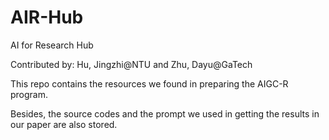 # AIR-Hub

AI for Research Hub

Contributed by: Hu, Jingzhi@NTU and Zhu, Dayu@GaTech



This repo contains the resources we found in preparing the AIGC-R program.

Besides, the source codes and the prompt we used in getting the results in our paper are also stored.

